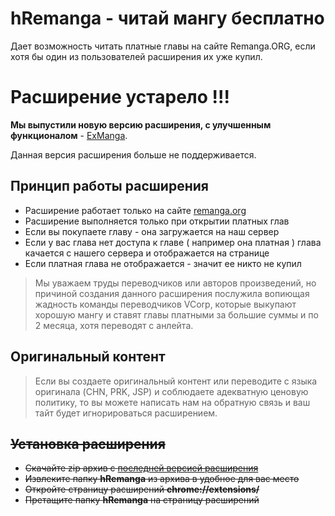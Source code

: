 # hRemanga - читай мангу бесплатно

Дает возможность читать платные главы на сайте Remanga.ORG,
если хотя бы один из пользователей расширения их уже купил.

# Расширение устарело !!! 

**Мы выпустили новую версию расширения, с улучшенным функционалом** - [ExManga](https://github.com/skoniks/exmanga-ext/).

Данная версия расширения больше не поддерживается.

## Принцип работы расширения

- Расширение работает только на сайте [remanga.org](https://remanga.org/)
- Расширение выполняется только при открытии платных глав
- Если вы покупаете главу - она загружается на наш сервер
- Если у вас глава нет доступа к главе ( например она платная )
  глава качается с нашего сервера и отображается на странице
- Если платная глава не отображается - значит ее никто не купил

> Мы уважаем труды переводчиков или авторов произведений,
> но причиной создания данного расширения послужила вопиющая
> жадность команды переводчиков VCorp, которые выкупают хорошую
> мангу и ставят главы платными за большие суммы и по 2 месяца,
> хотя переводят с анлейта.

## Оригинальный контент

> Если вы создаете оригинальный контент или переводите с языка
> оригинала (CHN, PRK, JSP) и соблюдаете адекватную ценовую
> политику, то вы можете написать нам на обратную связь
> и ваш тайт будет игнорироваться расширением.

## ~~Установка расширения~~

- ~~Скачайте zip архив с [последней версией расширения](https://github.com/skoniks/hRemanga/tags)~~
- ~~Извлеките папку **hRemanga** из архива в удобное для вас место~~
- ~~Откройте страницу расширений **chrome://extensions/**~~
- ~~Претащите папку **hRemanga** на страницу расширений~~